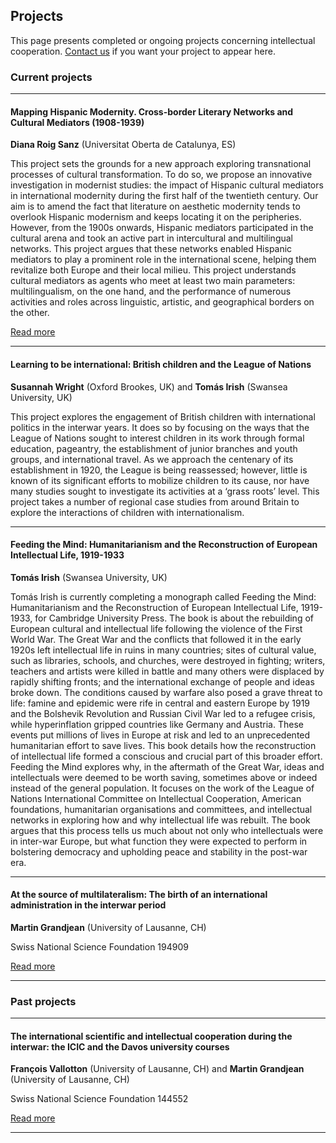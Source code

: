 ## Projects

This page presents completed or ongoing projects concerning intellectual cooperation. [Contact us](https://intellectualcooperation.org/about) if you want your project to appear here.

### Current projects
---
#### Mapping Hispanic Modernity. Cross-border Literary Networks and Cultural Mediators (1908-1939)
**Diana Roig Sanz** (Universitat Oberta de Catalunya, ES)

This project sets the grounds for a new approach exploring transnational processes of cultural transformation. To do so, we propose an innovative investigation in modernist studies: the impact of Hispanic cultural mediators in international modernity during the first half of the twentieth century. Our aim is to amend the fact that literature on aesthetic modernity tends to overlook Hispanic modernism and keeps locating it on the peripheries. However, from the 1900s onwards, Hispanic mediators participated in the cultural arena and took an active part in intercultural and multilingual networks. This project argues that these networks enabled Hispanic mediators to play a prominent role in the international scene, helping them revitalize both Europe and their local milieu. This project understands cultural mediators as agents who meet at least two main parameters: multilingualism, on the one hand, and the performance of numerous activities and roles across linguistic, artistic, and geographical borders on the other.

[Read more](https://mapmodern.wordpress.com/)

---
#### Learning to be international: British children and the League of Nations
**Susannah Wright** (Oxford Brookes, UK) and **Tomás Irish** (Swansea University, UK) 

This project explores the engagement of British children with international politics in the interwar years. It does so by focusing on the ways that the League of Nations sought to interest children in its work through formal education, pageantry, the establishment of junior branches and youth groups, and international travel. As we approach the centenary of its establishment in 1920, the League is being reassessed; however, little is known of its significant efforts to mobilize children to its cause, nor have many studies sought to investigate its activities at a ‘grass roots’ level. This project takes a number of regional case studies from around Britain to explore the interactions of children with internationalism.

---
#### Feeding the Mind: Humanitarianism and the Reconstruction of European Intellectual Life, 1919-1933
**Tomás Irish** (Swansea University, UK) 

Tomás Irish is currently completing a monograph called Feeding the Mind: Humanitarianism and the Reconstruction of European Intellectual Life, 1919-1933, for Cambridge University Press. The book is about the rebuilding of European cultural and intellectual life following the violence of the First World War. The Great War and the conflicts that followed it in the early 1920s left intellectual life in ruins in many countries; sites of cultural value, such as libraries, schools, and churches, were destroyed in fighting; writers, teachers and artists were killed in battle and many others were displaced by rapidly shifting fronts; and the international exchange of people and ideas broke down. The conditions caused by warfare also posed a grave threat to life: famine and epidemic were rife in central and eastern Europe by 1919 and the Bolshevik Revolution and Russian Civil War led to a refugee crisis, while hyperinflation gripped countries like Germany and Austria. These events put millions of lives in Europe at risk and led to an unprecedented humanitarian effort to save lives. This book details how the reconstruction of intellectual life formed a conscious and crucial part of this broader effort. Feeding the Mind explores why, in the aftermath of the Great War, ideas and intellectuals were deemed to be worth saving, sometimes above or indeed instead of the general population. It focuses on the work of the League of Nations International Committee on Intellectual Cooperation, American foundations, humanitarian organisations and committees, and intellectual networks in exploring how and why intellectual life was rebuilt.  The book argues that this process tells us much about not only who intellectuals were in inter-war Europe, but what function they were expected to perform in bolstering democracy and upholding peace and stability in the post-war era.

---
#### At the source of multilateralism: The birth of an international administration in the interwar period
**Martin Grandjean** (University of Lausanne, CH)

Swiss National Science Foundation 194909

[Read more](http://p3.snf.ch/project-194909)

---

### Past projects

---
#### The international scientific and intellectual cooperation during the interwar: the ICIC and the Davos university courses
**François Vallotton** (University of Lausanne, CH) and **Martin Grandjean** (University of Lausanne, CH)

Swiss National Science Foundation 144552

[Read more](https://halshs.archives-ouvertes.fr/tel-01853903)

---
